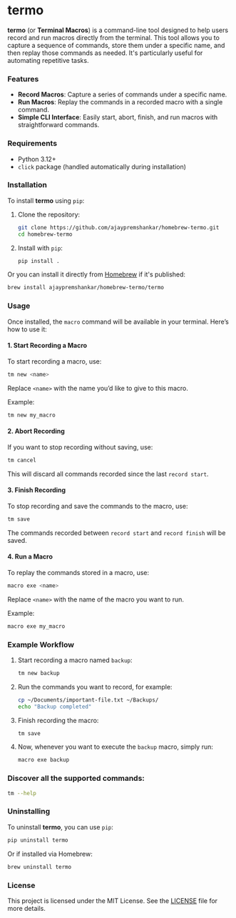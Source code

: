 
# termo 

**termo** (or **Terminal Macros**) is a command-line tool designed to help users record and run macros directly from the terminal. This tool allows you to capture a sequence of commands, store them under a specific name, and then replay those commands as needed. It's particularly useful for automating repetitive tasks.

### Features

- **Record Macros**: Capture a series of commands under a specific name.
- **Run Macros**: Replay the commands in a recorded macro with a single command.
- **Simple CLI Interface**: Easily start, abort, finish, and run macros with straightforward commands.

### Requirements

- Python 3.12+
- `click` package (handled automatically during installation)

### Installation

To install **termo** using `pip`:

1. Clone the repository:
   ```bash
   git clone https://github.com/ajaypremshankar/homebrew-termo.git
   cd homebrew-termo
   ```

2. Install with `pip`:
   ```bash
   pip install .
   ```

Or you can install it directly from [Homebrew](https://brew.sh/) if it's published:

```bash
brew install ajaypremshankar/homebrew-termo/termo
```

### Usage

Once installed, the `macro` command will be available in your terminal. Here’s how to use it:

#### 1. Start Recording a Macro

To start recording a macro, use:

```bash
tm new <name>
```

Replace `<name>` with the name you’d like to give to this macro.

Example:
```bash
tm new my_macro
```

#### 2. Abort Recording

If you want to stop recording without saving, use:

```bash
tm cancel
```

This will discard all commands recorded since the last `record start`.

#### 3. Finish Recording

To stop recording and save the commands to the macro, use:

```bash
tm save
```

The commands recorded between `record start` and `record finish` will be saved.

#### 4. Run a Macro

To replay the commands stored in a macro, use:

```bash
macro exe <name>
```

Replace `<name>` with the name of the macro you want to run.

Example:
```bash
macro exe my_macro
```

### Example Workflow

1. Start recording a macro named `backup`:
   ```bash
   tm new backup
   ```

2. Run the commands you want to record, for example:
   ```bash
   cp ~/Documents/important-file.txt ~/Backups/
   echo "Backup completed"
   ```

3. Finish recording the macro:
   ```bash
   tm save
   ```

4. Now, whenever you want to execute the `backup` macro, simply run:
   ```bash
   macro exe backup
   ```


### Discover all the supported commands:

```bash
tm --help
```

### Uninstalling

To uninstall **termo**, you can use `pip`:

```bash
pip uninstall termo
```

Or if installed via Homebrew:

```bash
brew uninstall termo
```

### License

This project is licensed under the MIT License. See the [LICENSE](LICENSE) file for more details.
